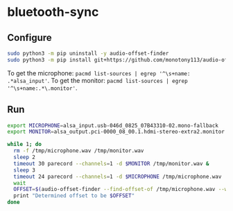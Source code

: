 # bluetooth-sync

## Configure
```bash
sudo python3 -m pip uninstall -y audio-offset-finder
sudo python3 -m pip install git+https://github.com/monotony113/audio-offset-finder.git
```

To get the microphone: `pacmd list-sources | egrep '^\s+name: .*alsa_input'`.
To get the monitor: `pacmd list-sources | egrep '^\s+name:.*\.monitor'`.

## Run

```bash
export MICROPHONE=alsa_input.usb-046d_0825_07B43310-02.mono-fallback
export MONITOR=alsa_output.pci-0000_08_00.1.hdmi-stereo-extra2.monitor

while 1; do
  rm -f /tmp/microphone.wav /tmp/monitor.wav
  sleep 2
  timeout 30 parecord --channels=1 -d $MONITOR /tmp/monitor.wav &
  sleep 3
  timeout 24 parecord --channels=1 -d $MICROPHONE /tmp/microphone.wav
  wait
  OFFSET=$(audio-offset-finder --find-offset-of /tmp/microphone.wav --within /tmp/monitor.wav | head -n1 | cut -d ' ' -f2)
  print "Determined offset to be $OFFSET"
done
```
